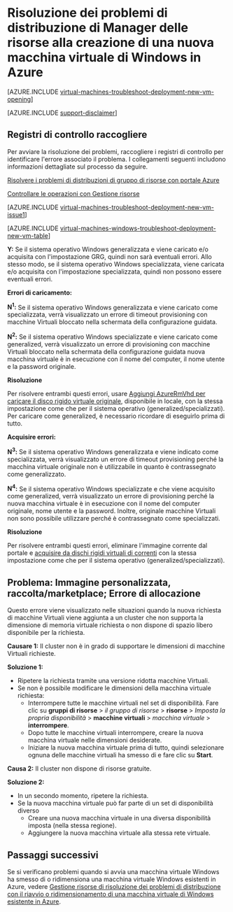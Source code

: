 <properties
   pageTitle="Risolvere i problemi di distribuzione-RM macchine Virtuali di Windows | Microsoft Azure"
   description="Risolvere i problemi relativi alla distribuzione di Manager delle risorse quando si crea una nuova macchina virtuale di Windows in Azure"
   services="virtual-machines-windows, azure-resource-manager"
   documentationCenter=""
   authors="JiangChen79"
   manager="felixwu"
   editor=""
   tags="top-support-issue, azure-resource-manager"/>

<tags
  ms.service="virtual-machines-windows"
  ms.workload="na"
  ms.tgt_pltfrm="vm-windows"
  ms.devlang="na"
  ms.topic="article"
  ms.date="09/09/2016"
  ms.author="cjiang"/>

# <a name="troubleshoot-resource-manager-deployment-issues-with-creating-a-new-windows-virtual-machine-in-azure"></a>Risoluzione dei problemi di distribuzione di Manager delle risorse alla creazione di una nuova macchina virtuale di Windows in Azure

[AZURE.INCLUDE [virtual-machines-troubleshoot-deployment-new-vm-opening](../../includes/virtual-machines-troubleshoot-deployment-new-vm-opening-include.md)]

[AZURE.INCLUDE [support-disclaimer](../../includes/support-disclaimer.md)]

## <a name="collect-audit-logs"></a>Registri di controllo raccogliere

Per avviare la risoluzione dei problemi, raccogliere i registri di controllo per identificare l'errore associato il problema. I collegamenti seguenti includono informazioni dettagliate sul processo da seguire.

[Risolvere i problemi di distribuzioni di gruppo di risorse con portale Azure](../resource-manager-troubleshoot-deployments-portal.md)

[Controllare le operazioni con Gestione risorse](../resource-group-audit.md)

[AZURE.INCLUDE [virtual-machines-troubleshoot-deployment-new-vm-issue1](../../includes/virtual-machines-troubleshoot-deployment-new-vm-issue1-include.md)]

[AZURE.INCLUDE [virtual-machines-windows-troubleshoot-deployment-new-vm-table](../../includes/virtual-machines-windows-troubleshoot-deployment-new-vm-table.md)]

**Y:** Se il sistema operativo Windows generalizzata e viene caricato e/o acquisita con l'impostazione GRG, quindi non sarà eventuali errori. Allo stesso modo, se il sistema operativo Windows specializzata, viene caricata e/o acquisita con l'impostazione specializzata, quindi non possono essere eventuali errori.

**Errori di caricamento:**

**N<sup>1</sup>:** Se il sistema operativo Windows generalizzata e viene caricato come specializzata, verrà visualizzato un errore di timeout provisioning con macchine Virtuali bloccato nella schermata della configurazione guidata.

**N<sup>2</sup>:** Se il sistema operativo Windows specializzate e viene caricato come generalized, verrà visualizzato un errore di provisioning con macchine Virtuali bloccato nella schermata della configurazione guidata nuova macchina virtuale è in esecuzione con il nome del computer, il nome utente e la password originale.

**Risoluzione**

Per risolvere entrambi questi errori, usare [Aggiungi AzureRmVhd per caricare il disco rigido virtuale originale](https://msdn.microsoft.com/library/mt603554.aspx), disponibile in locale, con la stessa impostazione come che per il sistema operativo (generalized/specializzati). Per caricare come generalized, è necessario ricordare di eseguirlo prima di tutto.

**Acquisire errori:**

**N<sup>3</sup>:** Se il sistema operativo Windows generalizzata e viene indicato come specializzata, verrà visualizzato un errore di timeout provisioning perché la macchina virtuale originale non è utilizzabile in quanto è contrassegnato come generalizzato.

**N<sup>4</sup>:** Se il sistema operativo Windows specializzate e che viene acquisito come generalized, verrà visualizzato un errore di provisioning perché la nuova macchina virtuale è in esecuzione con il nome del computer originale, nome utente e la password. Inoltre, originale macchine Virtuali non sono possibile utilizzare perché è contrassegnato come specializzati.

**Risoluzione**

Per risolvere entrambi questi errori, eliminare l'immagine corrente dal portale e [acquisire da dischi rigidi virtuali di correnti](virtual-machines-windows-vhd-copy.md) con la stessa impostazione come che per il sistema operativo (generalized/specializzati).

## <a name="issue-customgallerymarketplace-image-allocation-failure"></a>Problema: Immagine personalizzata, raccolta/marketplace; Errore di allocazione
Questo errore viene visualizzato nelle situazioni quando la nuova richiesta di macchine Virtuali viene aggiunta a un cluster che non supporta la dimensione di memoria virtuale richiesta o non dispone di spazio libero disponibile per la richiesta.

**Causare 1:** Il cluster non è in grado di supportare le dimensioni di macchine Virtuali richieste.

**Soluzione 1:**

- Ripetere la richiesta tramite una versione ridotta macchine Virtuali.
- Se non è possibile modificare le dimensioni della macchina virtuale richiesta:
  - Interrompere tutte le macchine virtuali nel set di disponibilità.
  Fare clic su **gruppi di risorse** > *il gruppo di risorse* > **risorse** > *Imposta la propria disponibilità* > **macchine virtuali** > *macchina virtuale* > **interrompere**.
  - Dopo tutte le macchine virtuali interrompere, creare la nuova macchina virtuale nelle dimensioni desiderate.
  - Iniziare la nuova macchina virtuale prima di tutto, quindi selezionare ognuna delle macchine virtuali ha smesso di e fare clic su **Start**.

**Causa 2:** Il cluster non dispone di risorse gratuite.

**Soluzione 2:**

- In un secondo momento, ripetere la richiesta.
- Se la nuova macchina virtuale può far parte di un set di disponibilità diverso
  - Creare una nuova macchina virtuale in una diversa disponibilità imposta (nella stessa regione).
  - Aggiungere la nuova macchina virtuale alla stessa rete virtuale.

## <a name="next-steps"></a>Passaggi successivi
Se si verificano problemi quando si avvia una macchina virtuale Windows ha smesso di o ridimensiona una macchina virtuale Windows esistenti in Azure, vedere [Gestione risorse di risoluzione dei problemi di distribuzione con il riavvio o ridimensionamento di una macchina virtuale di Windows esistente in Azure](virtual-machines-windows-restart-resize-error-troubleshooting.md).
